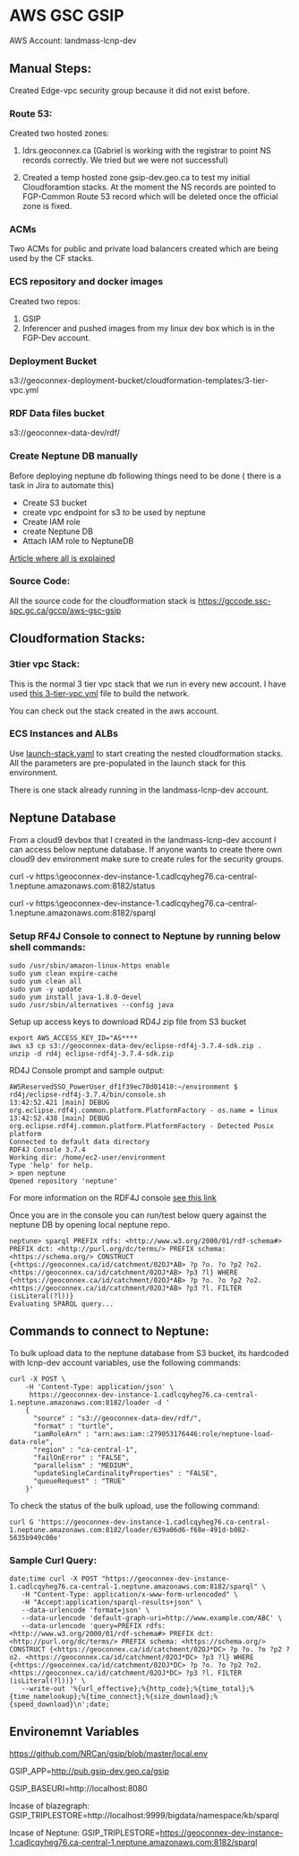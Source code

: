 # AWS GSC GSIP

AWS Account: landmass-lcnp-dev

## Manual Steps:
Created Edge-vpc security group  because it did not exist before. 

### Route 53:
Created two hosted zones:

1. ldrs.geoconnex.ca (Gabriel is working with the registrar to point NS records correctly. We tried but we were not successful)

2. Created a temp hosted zone gsip-dev.geo.ca to test my initial Cloudforamtion stacks. At the moment the NS records are pointed to FGP-Common Route 53 record which will be deleted once the official zone is fixed. 

### ACMs  
Two ACMs for public and private load balancers created which are being used by the CF stacks. 

### ECS repository and docker images  

Created two repos: 
1. GSIP
2. Inferencer and pushed images from my linux dev box which is in the FGP-Dev account. 

### Deployment Bucket 
s3://geoconnex-deployment-bucket/cloudformation-templates/3-tier-vpc.yml

### RDF Data files bucket 
s3://geoconnex-data-dev/rdf/

### Create Neptune DB manually
Before deploying neptune db following things need to be done ( there is a task in Jira to automate this)

- Create S3 bucket 
- create vpc endpoint for s3 to be used by neptune
- Create IAM role 
- create Neptune DB 
- Attach IAM role to NeptuneDB 

[Article where all is explained](https://docs.aws.amazon.com/neptune/latest/userguide/bulk-load-tutorial-IAM.html#bulk-load-tutorial-IAM-add-role-cluster)

### Source Code: 
All the source code for the cloudformation stack is https://gccode.ssc-spc.gc.ca/gccp/aws-gsc-gsip

## Cloudformation Stacks: 

### 3tier vpc Stack:
This is the normal 3 tier vpc stack that we run in every new account. I have used [this 3-tier-vpc.yml](cloudformation-templates/3-tier-vpc.yml) file to build the network. 

You can check out the stack created in the aws account. 
### ECS Instances and ALBs
Use [launch-stack.yaml](cloudformation-templates/launch-stack.yaml) to start creating the nested cloudformation stacks. All the parameters are pre-populated in the launch stack for this environment. 

There is one stack already running in the landmass-lcnp-dev account. 


## Neptune Database
From a cloud9 devbox that I created in the landmass-lcnp-dev account I can access below neptune database. If anyone wants to create there own cloud9 dev environment make sure to create rules for the security groups. 

curl -v https:\\geoconnex-dev-instance-1.cadlcqyheg76.ca-central-1.neptune.amazonaws.com:8182/status

curl -v https:\\geoconnex-dev-instance-1.cadlcqyheg76.ca-central-1.neptune.amazonaws.com:8182/sparql 

### Setup RF4J Console to connect to Neptune by running below shell commands: 
```
sudo /usr/sbin/amazon-linux-https enable
sudo yum clean expire-cache
sudo yum clean all
sudo yum -y update
sudo yum install java-1.8.0-devel
sudo /usr/sbin/alternatives --config java
```
Setup up access keys to download RD4J zip file from S3 bucket
```
export AWS_ACCESS_KEY_ID="AS****
aws s3 cp s3://geoconnex-data-dev/eclipse-rdf4j-3.7.4-sdk.zip .
unzip -d rd4j eclipse-rdf4j-3.7.4-sdk.zip 
```
RD4J Console prompt and sample output: 
```
AWSReservedSSO_PowerUser_df1f39ec70d01410:~/environment $ rd4j/eclipse-rdf4j-3.7.4/bin/console.sh 
13:42:52.421 [main] DEBUG org.eclipse.rdf4j.common.platform.PlatformFactory - os.name = linux
13:42:52.438 [main] DEBUG org.eclipse.rdf4j.common.platform.PlatformFactory - Detected Posix platform
Connected to default data directory
RDF4J Console 3.7.4
Working dir: /home/ec2-user/environment
Type 'help' for help.
> open neptune
Opened repository 'neptune'
```
For more information on the RDF4J console [see this link](https://docs.aws.amazon.com/neptune/latest/userguide/access-graph-sparql-rdf4j-console.html) 

Once you are in the console you can run/test below query against the neptune DB by opening local neptune repo.  
```
neptune> sparql PREFIX rdfs: <http://www.w3.org/2000/01/rdf-schema#> PREFIX dct: <http://purl.org/dc/terms/> PREFIX schema: <https://schema.org/> CONSTRUCT {<https://geoconnex.ca/id/catchment/02OJ*AB> ?p ?o. ?o ?p2 ?o2. <https://geoconnex.ca/id/catchment/02OJ*AB> ?p3 ?l} WHERE {<https://geoconnex.ca/id/catchment/02OJ*AB> ?p ?o. ?o ?p2 ?o2. <https://geoconnex.ca/id/catchment/02OJ*AB> ?p3 ?l. FILTER (isLiteral(?l))}
Evaluating SPARQL query...
```
## Commands to connect to Neptune:

To bulk upload data to the neptune database from S3 bucket, its hardcoded with lcnp-dev account variables, use the following commands:

```
curl -X POST \
    -H 'Content-Type: application/json' \
     https://geoconnex-dev-instance-1.cadlcqyheg76.ca-central-1.neptune.amazonaws.com:8182/loader -d '
    {
      "source" : "s3://geoconnex-data-dev/rdf/",
      "format" : "turtle",
      "iamRoleArn" : "arn:aws:iam::279053176446:role/neptune-load-data-role",
      "region" : "ca-central-1",
      "failOnError" : "FALSE",
      "parallelism" : "MEDIUM",
      "updateSingleCardinalityProperties" : "FALSE",
      "queueRequest" : "TRUE"
    }'
```
To check the status of the bulk upload, use the following command:
```
curl G 'https://geoconnex-dev-instance-1.cadlcqyheg76.ca-central-1.neptune.amazonaws.com:8182/loader/639a06d6-f68e-491d-b082-5635b949c00e'
```

### Sample Curl Query:
```
date;time curl -X POST "https://geoconnex-dev-instance-1.cadlcqyheg76.ca-central-1.neptune.amazonaws.com:8182/sparql" \
   -H "Content-Type: application/x-www-form-urlencoded" \
   -H "Accept:application/sparql-results+json" \
   --data-urlencode 'format=json' \
   --data-urlencode 'default-graph-uri=http://www.example.com/ABC' \
   --data-urlencode 'query=PREFIX rdfs: <http://www.w3.org/2000/01/rdf-schema#> PREFIX dct: <http://purl.org/dc/terms/> PREFIX schema: <https://schema.org/> CONSTRUCT {<https://geoconnex.ca/id/catchment/02OJ*DC> ?p ?o. ?o ?p2 ?o2. <https://geoconnex.ca/id/catchment/02OJ*DC> ?p3 ?l} WHERE {<https://geoconnex.ca/id/catchment/02OJ*DC> ?p ?o. ?o ?p2 ?o2. <https://geoconnex.ca/id/catchment/02OJ*DC> ?p3 ?l. FILTER (isLiteral(?l))}' \
   --write-out '%{url_effective};%{http_code};%{time_total};%{time_namelookup};%{time_connect};%{size_download};%{speed_download}\n';date;
```
## Environemnt Variables
https://github.com/NRCan/gsip/blob/master/local.env
    
GSIP_APP=http://pub.gsip-dev.geo.ca/gsip

GSIP_BASEURI=http://localhost:8080

Incase of blazegraph:
GSIP_TRIPLESTORE=http://localhost:9999/bigdata/namespace/kb/sparql

Incase of Neptune: 
GSIP_TRIPLESTORE=https://geoconnex-dev-instance-1.cadlcqyheg76.ca-central-1.neptune.amazonaws.com:8182/sparql 